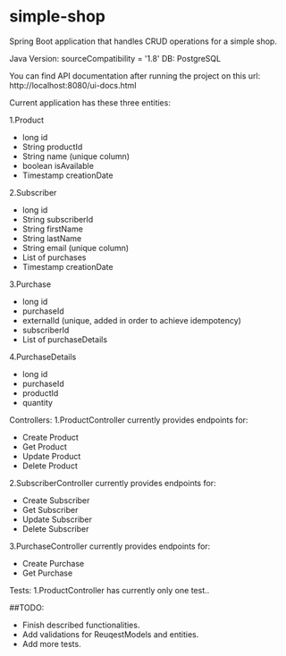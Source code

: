 # simple-shop
Spring Boot application that handles CRUD operations for a simple shop.

Java Version:
  sourceCompatibility = '1.8'
DB:
  PostgreSQL

You can find API documentation after running the project 
on this url: http://localhost:8080/ui-docs.html

Current application has these three entities:

1.Product
 - long id
 - String productId
 - String name (unique column)
 - boolean isAvailable
 - Timestamp creationDate

2.Subscriber
 - long id
 - String subscriberId
 - String firstName
 - String lastName
 - String email (unique column)
 - List of purchases
 - Timestamp creationDate

3.Purchase
 - long id
 - purchaseId
 - externalId (unique, added in order to achieve idempotency)
 - subscriberId
 - List of purchaseDetails

4.PurchaseDetails
 - long id
 - purchaseId
 - productId
 - quantity

Controllers:
1.ProductController currently provides endpoints for:
 - Create Product
 - Get Product
 - Update Product
 - Delete Product

2.SubscriberController currently provides endpoints for:
 - Create Subscriber
 - Get Subscriber
 - Update Subscriber
 - Delete Subscriber


3.PurchaseController currently provides endpoints for:
  - Create Purchase
  - Get Purchase


Tests:
1.ProductController has currently only one test.. 


##TODO:
  - Finish described functionalities.
  - Add validations for ReuqestModels and entities.
  - Add more tests.
  
